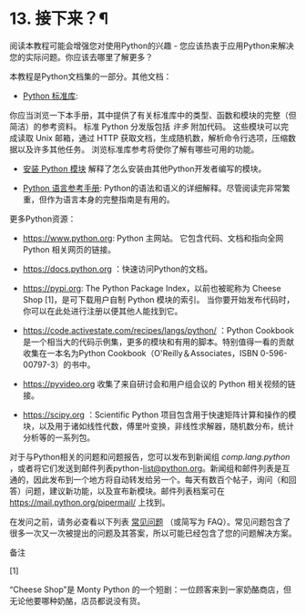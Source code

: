 # 13\. 接下来？¶

阅读本教程可能会增强您对使用Python的兴趣 - 您应该热衷于应用Python来解决您的实际问题。你应该去哪里了解更多？

本教程是Python文档集的一部分。其他文档：

  * [Python 标准库](3.标准库/index.md#library-index):

你应当浏览一下本手册，其中提供了有关标准库中的类型、函数和模块的完整（但简洁）的参考资料。 标准 Python 分发版包括 _许多_ 附加代码。 这些模块可以完成读取 Unix 邮箱，通过 HTTP 获取文档，生成随机数，解析命令行选项，压缩数据以及许多其他任务。 浏览标准库参考将使你了解有哪些可用的功能。

  * [安装 Python 模块](7.安装模块/index.md#installing-index) 解释了怎么安装由其他Python开发者编写的模块。

  * [Python 语言参考手册](4.语言参考/index.md#reference-index): Python的语法和语义的详细解释。尽管阅读完非常繁重，但作为语言本身的完整指南是有用的。

更多Python资源：

  * <https://www.python.org>: Python 主网站。 它包含代码、文档和指向全网 Python 相关网页的链接。

  * <https://docs.python.org> ：快速访问Python的文档。

  * <https://pypi.org>: The Python Package Index，以前也被昵称为 Cheese Shop [1]，是可下载用户自制 Python 模块的索引。 当你要开始发布代码时，你可以在此处进行注册以便其他人能找到它。

  * <https://code.activestate.com/recipes/langs/python/> ：Python Cookbook是一个相当大的代码示例集，更多的模块和有用的脚本。特别值得一看的贡献收集在一本名为Python Cookbook（O'Reilly＆Associates，ISBN 0-596-00797-3）的书中。

  * <https://pyvideo.org> 收集了来自研讨会和用户组会议的 Python 相关视频的链接。

  * <https://scipy.org> ：Scientific Python 项目包含用于快速矩阵计算和操作的模块，以及用于诸如线性代数，傅里叶变换，非线性求解器，随机数分布，统计分析等的一系列包。

对于与Python相关的问题和问题报告，您可以发布到新闻组 _comp.lang.python_ ，或者将它们发送到邮件列表python-[list@python.org](mailto:list%40python.org)。新闻组和邮件列表是互通的，因此发布到一个地方将自动转发给另一个。每天有数百个帖子，询问（和回答）问题，建议新功能，以及宣布新模块。邮件列表档案可在 <https://mail.python.org/pipermail/> 上找到。

在发问之前，请务必查看以下列表 [常见问题](11.常见问题/index.md#faq-index) （或简写为 FAQ）。常见问题包含了很多一次又一次被提出的问题及其答案，所以可能已经包含了您的问题解决方案。

备注

[1]

“Cheese Shop”是 Monty Python 的一个短剧：一位顾客来到一家奶酪商店，但无论他要哪种奶酪，店员都说没有货。

